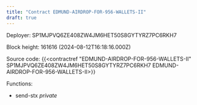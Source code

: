 ```yaml
---
title: "Contract EDMUND-AIRDROP-FOR-956-WALLETS-II"
draft: true
---
```

Deployer: SP1MJPVQ6ZE408ZW4JM6HET50S8GYTYRZ7PC6RKH7


 



Block height: 161616 (2024-08-12T16:18:16.000Z)

Source code: {{<contractref "EDMUND-AIRDROP-FOR-956-WALLETS-II" SP1MJPVQ6ZE408ZW4JM6HET50S8GYTYRZ7PC6RKH7 EDMUND-AIRDROP-FOR-956-WALLETS-II>}}

Functions:

* send-stx _private_
